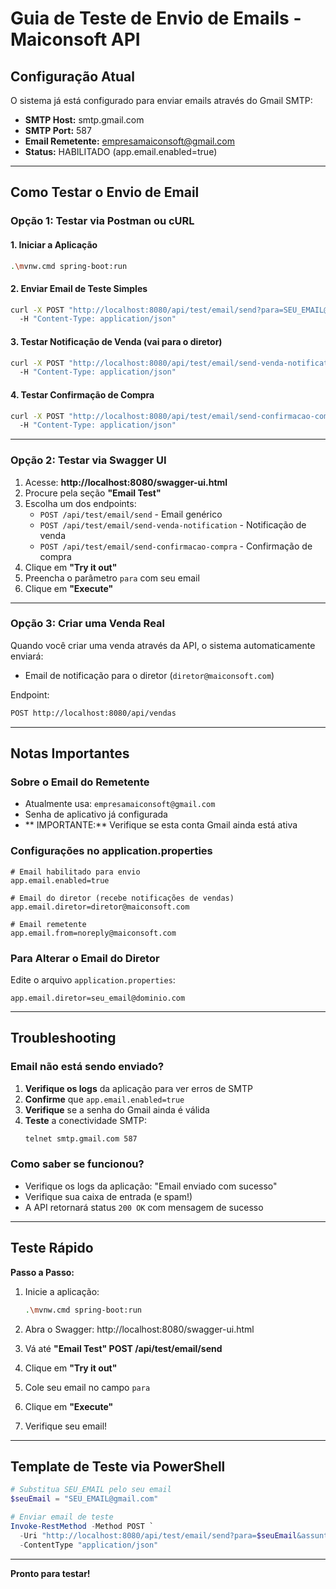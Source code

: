 ﻿#  Guia de Teste de Envio de Emails - Maiconsoft API

##  Configuração Atual

O sistema já está configurado para enviar emails através do Gmail SMTP:

- **SMTP Host:** smtp.gmail.com
- **SMTP Port:** 587
- **Email Remetente:** empresamaiconsoft@gmail.com
- **Status:** HABILITADO (app.email.enabled=true)

---

##  Como Testar o Envio de Email

### Opção 1: Testar via Postman ou cURL

#### 1. Iniciar a Aplicação
```bash
.\mvnw.cmd spring-boot:run
```

#### 2. Enviar Email de Teste Simples
```bash
curl -X POST "http://localhost:8080/api/test/email/send?para=SEU_EMAIL@gmail.com" ^
  -H "Content-Type: application/json"
```

#### 3. Testar Notificação de Venda (vai para o diretor)
```bash
curl -X POST "http://localhost:8080/api/test/email/send-venda-notification" ^
  -H "Content-Type: application/json"
```

#### 4. Testar Confirmação de Compra
```bash
curl -X POST "http://localhost:8080/api/test/email/send-confirmacao-compra?emailCliente=SEU_EMAIL@gmail.com" ^
  -H "Content-Type: application/json"
```

---

### Opção 2: Testar via Swagger UI

1. Acesse: **http://localhost:8080/swagger-ui.html**
2. Procure pela seção **"Email Test"**
3. Escolha um dos endpoints:
   - `POST /api/test/email/send` - Email genérico
   - `POST /api/test/email/send-venda-notification` - Notificação de venda
   - `POST /api/test/email/send-confirmacao-compra` - Confirmação de compra
4. Clique em **"Try it out"**
5. Preencha o parâmetro `para` com seu email
6. Clique em **"Execute"**

---

### Opção 3: Criar uma Venda Real

Quando você criar uma venda através da API, o sistema automaticamente enviará:
- Email de notificação para o diretor (`diretor@maiconsoft.com`)

Endpoint:
```bash
POST http://localhost:8080/api/vendas
```

---

##  Notas Importantes

### Sobre o Email do Remetente
- Atualmente usa: `empresamaiconsoft@gmail.com`
- Senha de aplicativo já configurada
- ** IMPORTANTE:** Verifique se esta conta Gmail ainda está ativa

### Configurações no application.properties
```properties
# Email habilitado para envio
app.email.enabled=true

# Email do diretor (recebe notificações de vendas)
app.email.diretor=diretor@maiconsoft.com

# Email remetente
app.email.from=noreply@maiconsoft.com
```

### Para Alterar o Email do Diretor
Edite o arquivo `application.properties`:
```properties
app.email.diretor=seu_email@dominio.com
```

---

##  Troubleshooting

### Email não está sendo enviado?

1. **Verifique os logs** da aplicação para ver erros de SMTP
2. **Confirme** que `app.email.enabled=true`
3. **Verifique** se a senha do Gmail ainda é válida
4. **Teste** a conectividade SMTP:
   ```bash
   telnet smtp.gmail.com 587
   ```

### Como saber se funcionou?

-  Verifique os logs da aplicação: "Email enviado com sucesso"
-  Verifique sua caixa de entrada (e spam!)
-  A API retornará status `200 OK` com mensagem de sucesso

---

##  Teste Rápido

**Passo a Passo:**

1. Inicie a aplicação:
   ```bash
   .\mvnw.cmd spring-boot:run
   ```

2. Abra o Swagger: http://localhost:8080/swagger-ui.html

3. Vá até **"Email Test"  POST /api/test/email/send**

4. Clique em **"Try it out"**

5. Cole seu email no campo `para`

6. Clique em **"Execute"**

7. Verifique seu email!

---

##  Template de Teste via PowerShell

```powershell
# Substitua SEU_EMAIL pelo seu email
$seuEmail = "SEU_EMAIL@gmail.com"

# Enviar email de teste
Invoke-RestMethod -Method POST `
  -Uri "http://localhost:8080/api/test/email/send?para=$seuEmail&assunto=Teste Maiconsoft&mensagem=Este é um teste!" `
  -ContentType "application/json"
```

---

**Pronto para testar!** 
